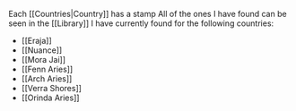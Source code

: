 Each [[Countries|Country]] has a stamp
All of the ones I have found can be seen in the [[Library]]
I have currently found for the following countries:
- [[Eraja]]
- [[Nuance]]
- [[Mora Jai]]
- [[Fenn Aries]]
- [[Arch Aries]]
- [[Verra Shores]]
- [[Orinda Aries]]